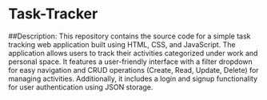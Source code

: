 # Task-Tracker

##Description:
This repository contains the source code for a simple task tracking web application built using HTML, CSS, and JavaScript. The application allows users to track their activities categorized under work and personal space. It features a user-friendly interface with a filter dropdown for easy navigation and CRUD operations (Create, Read, Update, Delete) for managing activities. Additionally, it includes a login and signup functionality for user authentication using JSON storage.

